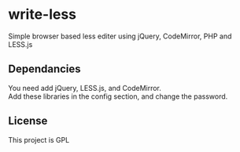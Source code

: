 write-less
==========

Simple browser based less editer using jQuery, CodeMirror, PHP and LESS.js

## Dependancies
You need add jQuery, LESS.js, and CodeMirror.  
Add these libraries in the config section, and change the password.

## License
This project is GPL